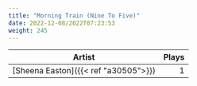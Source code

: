 ```yaml
---
title: "Morning Train (Nine To Five)"
date: 2022-12-08/2022T07:23:53
weight: 245
---
```




 Artist | Plays 
----- | -----:
[Sheena Easton]({{< ref "a30505">}}) | 1
